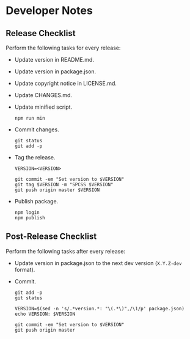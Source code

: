 Developer Notes
===============

Release Checklist
-----------------

Perform the following tasks for every release:

  - Update version in README.md.
  - Update version in package.json.
  - Update copyright notice in LICENSE.md.
  - Update CHANGES.md.
  - Update minified script.

        npm run min

  - Commit changes.

        git status
        git add -p

  - Tag the release.

        VERSION=<VERSION>

        git commit -em "Set version to $VERSION"
        git tag $VERSION -m "SPCSS $VERSION"
        git push origin master $VERSION

  - Publish package.

        npm login
        npm publish


Post-Release Checklist
----------------------

Perform the following tasks after every release:

  - Update version in package.json to the next dev version (`X.Y.Z-dev` format).

  - Commit.

        git add -p
        git status

        VERSION=$(sed -n 's/.*version.*: "\(.*\)",/\1/p' package.json)
        echo VERSION: $VERSION

        git commit -em "Set version to $VERSION"
        git push origin master

